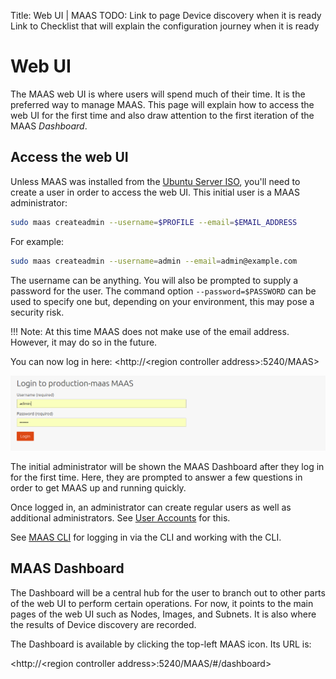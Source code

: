 Title: Web UI | MAAS
TODO:  Link to page Device discovery when it is ready
       Link to Checklist that will explain the configuration journey when it is ready
 

# Web UI

The MAAS web UI is where users will spend much of their time. It is the
preferred way to manage MAAS. This page will explain how to access the web UI
for the first time and also draw attention to the first iteration of the MAAS
*Dashboard*.


## Access the web UI

Unless MAAS was installed from the
[Ubuntu Server ISO](installconfig-server-iso.md), you'll need to create a
user in order to access the web UI. This initial user is a MAAS administrator:

```bash
sudo maas createadmin --username=$PROFILE --email=$EMAIL_ADDRESS
```

For example:

```bash
sudo maas createadmin --username=admin --email=admin@example.com
```

The username can be anything. You will also be prompted to supply a password
for the user. The command option `--password=$PASSWORD` can be used to specify
one but, depending on your environment, this may pose a security risk.

!!! Note: At this time MAAS does not make use of the email address. However, it
may do so in the future.

You can now log in here: <http://<region controller address\>:5240/MAAS>

![web UI login](../media/installconfig-webui__login.png)

The initial administrator will be shown the MAAS Dashboard after they log in
for the first time. Here, they are prompted to answer a few questions in
order to get MAAS up and running quickly.

Once logged in, an administrator can create regular users as well as additional
administrators. See [User Accounts](manage-account.md) for this.

See [MAAS CLI](manage-cli.md) for logging in via the CLI and working with
the CLI.


## MAAS Dashboard

The Dashboard will be a central hub for the user to branch out to other parts
of the web UI to perform certain operations. For now, it points to the main
pages of the web UI such as Nodes, Images, and Subnets. It is also where the
results of Device discovery are recorded.

The Dashboard is available by clicking the top-left MAAS icon. Its URL is:

<http://<region controller address\>:5240/MAAS/#/dashboard>

<!--
[Device discovery](installconfig-network-dev-discovery.md)
-->
